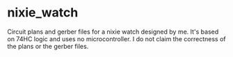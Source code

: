 # nixie_watch

Circuit plans and gerber files for a nixie watch designed by me. It's based on 74HC logic and uses no microcontroller.
I do not claim the correctness of the plans or the gerber files.
